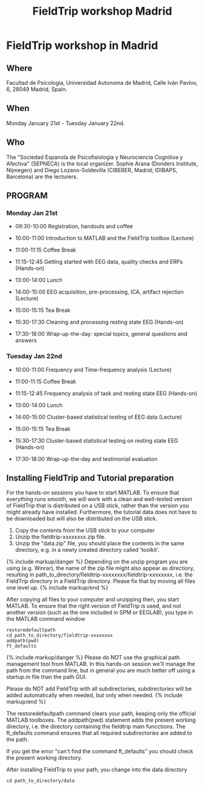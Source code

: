 ﻿---
title: FieldTrip workshop Madrid
---

# FieldTrip workshop in Madrid

## Where

Facultad de Psicologia, Universidad Autonoma de Madrid, Calle Iván Pavlov, 6, 28049 Madrid, Spain.

## When

Monday January 21st - Tuesday January 22nd.

## Who

The "Sociedad Espanola de Psicofisiologia y Neurociencia Cognitiva y Afectiva" (SEPNECA) is the local organizer. Sophie Arana (Donders Institute, Nijmegen) and Diego Lozano-Soldevilla (CIBERER, Madrid; IDIBAPS, Barcelona) are the lecturers.

## PROGRAM


### Monday Jan 21st

- 09:30-10:00 	Registration, handouts and coffee

- 10:00-11:00	Introduction to MATLAB and the FieldTrip toolbox (Lecture) 

- 11:00-11:15	Coffee Break

- 11:15-12:45	Getting started with EEG data, quality checks and ERPs (Hands-on)

- 13:00-14:00 	Lunch

- 14:00-15:00	EEG acquisition, pre-processing, ICA, artifact rejection (Lecture)

- 15:00-15:15 	Tea Break 

- 15:30-17:30	    Cleaning and processing resting state EEG (Hands-on)

- 17:30-18:00 	Wrap-up-the-day: special topics, general questions and answers

### Tuesday Jan 22nd

- 10:00-11:00	Frequency and Time-frequency analysis (Lecture) 

- 11:00-11:15	Coffee Break

- 11:15-12:45	Frequency analysis of task and resting state EEG (Hands-on)

- 13:00-14:00 	Lunch

- 14:00-15:00	Cluster-based statistical testing of EEG data (Lecture)

- 15:00-15:15 	Tea Break 

- 15:30-17:30	    Cluster-based statistical testing on resting state EEG (Hands-on)

- 17:30-18:00 	Wrap-up-the-day and testimonial evaluation


## Installing FieldTrip and Tutorial preparation

For the hands-on sessions you have to start MATLAB. To ensure that
everything runs smooth, we will work with a clean and well-tested
version of FieldTrip that is distributed on a USB stick, rather than the version you might already
have installed. Furthermore, the tutorial data does not have to be
downloaded but will also be distributed on the USB stick.

1.  Copy the contents from the USB stick to your computer
2.  Unzip the fieldtrip-xxxxxxxx.zip file.
3.  Unzip the "data.zip" file, you should place the contents in the same directory, e.g. in a newly created directory called 'toolkit'.

{% include markup/danger %}
Depending on the unzip program you are using (e.g. Winrar), the name of the zip file might also appear as directiory, resulting in path_to_directory/fieldtrip-xxxxxxxx/fieldtrip-xxxxxxxx, i.e. the FieldTrip directory in a FieldTrip directory. Please fix that by moving all files one level up.
{% include markup/end %}

After copying all files to your computer and unzipping then, you start MATLAB. To ensure that the right version of FieldTrip is used, and not another version (such as the one included in SPM or EEGLAB), you type in the MATLAB command window

    restoredefaultpath
    cd path_to_directory/fieldtrip-xxxxxxxx
    addpath(pwd)
    ft_defaults

{% include markup/danger %}
Please do NOT use the graphical path management tool from MATLAB. In this hands-on session we'll manage the path from the command line, but in general you are much better off using a startup.m file than the path GUI.

Please do NOT add FieldTrip with all subdirectories, subdirectories will be added automatically when needed, but only when needed.
{% include markup/end %}

The restoredefaultpath command clears your path, keeping only the
official MATLAB toolboxes. The addpath(pwd) statement adds the
present working directory, i.e. the directory containing the fieldtrip
main funcctions. The ft_defaults command ensures that all required
subdirectories are added to the path.

If you get the error "can't find the command ft_defaults" you should check the present working directory.

After installing FieldTrip to your path, you change into the data directory

    cd path_to_directory/data

